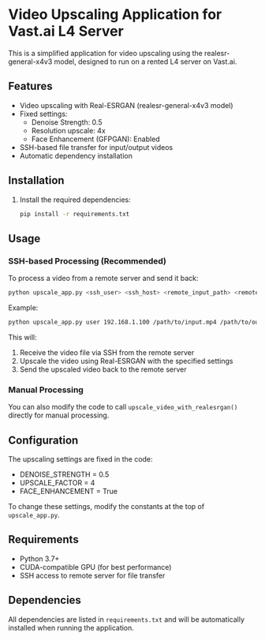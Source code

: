 # Video Upscaling Application for Vast.ai L4 Server

This is a simplified application for video upscaling using the realesr-general-x4v3 model, designed to run on a rented L4 server on Vast.ai.

## Features

- Video upscaling with Real-ESRGAN (realesr-general-x4v3 model)
- Fixed settings:
  - Denoise Strength: 0.5
  - Resolution upscale: 4x
  - Face Enhancement (GFPGAN): Enabled
- SSH-based file transfer for input/output videos
- Automatic dependency installation

## Installation

1. Install the required dependencies:
   ```bash
   pip install -r requirements.txt
   ```

## Usage

### SSH-based Processing (Recommended)

To process a video from a remote server and send it back:

```bash
python upscale_app.py <ssh_user> <ssh_host> <remote_input_path> <remote_output_path>
```

Example:
```bash
python upscale_app.py user 192.168.1.100 /path/to/input.mp4 /path/to/output.mp4
```

This will:
1. Receive the video file via SSH from the remote server
2. Upscale the video using Real-ESRGAN with the specified settings
3. Send the upscaled video back to the remote server

### Manual Processing

You can also modify the code to call `upscale_video_with_realesrgan()` directly for manual processing.

## Configuration

The upscaling settings are fixed in the code:
- DENOISE_STRENGTH = 0.5
- UPSCALE_FACTOR = 4
- FACE_ENHANCEMENT = True

To change these settings, modify the constants at the top of `upscale_app.py`.

## Requirements

- Python 3.7+
- CUDA-compatible GPU (for best performance)
- SSH access to remote server for file transfer

## Dependencies

All dependencies are listed in `requirements.txt` and will be automatically installed when running the application.